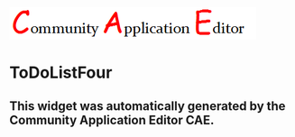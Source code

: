 ![CAE](https://github.com/CAE-Dev/frontendComponent-ToDoListFour/blob/gh-pages/img/logo.png)  

ToDoListFour
===================


This widget was automatically generated by the Community Application Editor CAE.  
---------------
